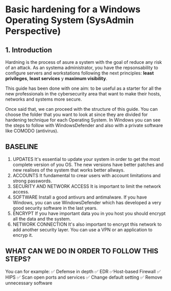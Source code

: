 # Basic hardening for a Windows Operating System (SysAdmin Perspective)

## 1. Introduction

Hardning is the process of asure a system with the goal of reduce any risk of an attack. As an systema administrator, you have the repsonsability to configure servers and workstations following the next principles:  **least privileges**, **least services** y **maximum visibility**.

This guide has been done with one aim: to be useful as a starter for all the new professionals in the cybersecurity area that want to make their hosts, networks and systems more secure.

Once said that, we can proceed with the structure of this guide. You can choose the folder that you want to look at since they are divided for hardening technique for each Operating System. In Windows you can see the steps to follow with WindowsDefender and also with a private software like COMODO (antivirus).
##

## BASELINE

1. UPDATES
   It's essential to update your system in order to get the most complete version of you OS. The new versions have better patches and new realises of the system that works better allways.
2. ACCOUNTS
   It fundamental to crear users with account limitations and strong passwords.
3. SECURITY AND NETWORK ACCESS
   It is important to limit the network access.
4. SOFTWARE
   Install a good antivurs and antimalware. If you have Windows, you can use WindowsDefender which has developed a very good security software in the last years.
5. ENCRYPT
   If you have important data you in you host you should encrypt all the data and the system.
6. NETWORK CONNECTION
     It's also important to encrypt this network to add another security layer. You can use a VPN or an application to encryp it.


##

## WHAT CAN WE DO IN ORDER TO FOLLOW THIS STEPS?

You can for example:
:white_check_mark: Defemse in depth
:white_check_mark: EDR
:white_check_mark:Host-based Firewall
:white_check_mark: HIPS
:white_check_mark: Scan open ports and services
:white_check_mark: Change default setting
:white_check_mark: Remove unnecessary software







